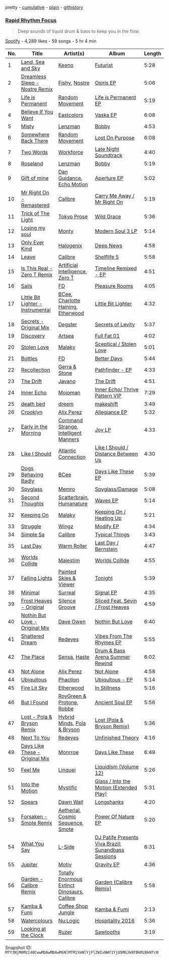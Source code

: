 pretty - [cumulative](/playlists/cumulative/37i9dQZF1DWSsoHwrXiG4q.md) - [plain](/playlists/plain/37i9dQZF1DWSsoHwrXiG4q) - [githistory](https://github.githistory.xyz/mackorone/spotify-playlist-archive/blob/main/playlists/plain/37i9dQZF1DWSsoHwrXiG4q)

### [Rapid Rhythm Focus](https://open.spotify.com/playlist/37i9dQZF1DWSsoHwrXiG4q)

> Deep sounds of liquid drum & bass to keep you in the flow.

[Spotify](https://open.spotify.com/user/spotify) - 4,289 likes - 59 songs - 5 hr 4 min

| No. | Title | Artist(s) | Album | Length |
|---|---|---|---|---|
| 1 | [Land, Sea and Sky](https://open.spotify.com/track/0lKz06k1SJmOXwxL2HhV2N) | [Keeno](https://open.spotify.com/artist/6r54QO0889i9vqaeuruUSn) | [Futurist](https://open.spotify.com/album/0N6wNVcGYMUcGpgomjMQj9) | 5:28 |
| 2 | [Dreamless Sleep \- Nostre Remix](https://open.spotify.com/track/7H71r6qDOroGG4QSR1r9h8) | [Fishy](https://open.spotify.com/artist/5p4DMSX1fKl07ogZewmRp0), [Nostre](https://open.spotify.com/artist/0YPx2M7Ty3rAYJnCzzRB5t) | [Osiris EP](https://open.spotify.com/album/2MKjIUyf2hly994DlN6ULX) | 5:06 |
| 3 | [Life is Permanent](https://open.spotify.com/track/5bkCrvLTsLuJU7sb9xSBBM) | [Random Movement](https://open.spotify.com/artist/7qQ7CInf5wCUojxvfhflfW) | [Life is Permanent EP](https://open.spotify.com/album/5A3i69kid9wL4p8bwQm7dK) | 5:19 |
| 4 | [Believe If You Want](https://open.spotify.com/track/3f1DQmKY9IdmNcWvQMEQ8Z) | [Eastcolors](https://open.spotify.com/artist/0yJJHicyYpeDFfliRVqhsC) | [Vaska EP](https://open.spotify.com/album/4qb0wodiBVQQfWUWRU8D8q) | 6:08 |
| 5 | [Misty](https://open.spotify.com/track/1AFqQtfrQ0VMLeZxrSPrfM) | [Lenzman](https://open.spotify.com/artist/4IKdJSimREJMIKDfvYvJHF) | [Bobby](https://open.spotify.com/album/3pQni96ENZH1JtBXAmOgZ1) | 4:53 |
| 6 | [Somewhere Back There](https://open.spotify.com/track/2swpkJwi0UGrMMkMn0MUFa) | [Random Movement](https://open.spotify.com/artist/7qQ7CInf5wCUojxvfhflfW) | [Lost On Purpose](https://open.spotify.com/album/0wPCfBZIDcBHAG8IlyBF5I) | 6:08 |
| 7 | [Two Words](https://open.spotify.com/track/1gLFnkmHv1DDbZDDcxoSQQ) | [Workforce](https://open.spotify.com/artist/2im0IjdcMRFwGxc5R4Jj82) | [Late Night Soundtrack](https://open.spotify.com/album/68nlqsDJLMV1sKjFUvx87A) | 4:40 |
| 8 | [Roseland](https://open.spotify.com/track/11cuNXtuo2UtL9T7k6MJw3) | [Lenzman](https://open.spotify.com/artist/4IKdJSimREJMIKDfvYvJHF) | [Bobby](https://open.spotify.com/album/3pQni96ENZH1JtBXAmOgZ1) | 5:19 |
| 9 | [Gift of mine](https://open.spotify.com/track/6wrLBtrQ31FUBh4vYIya95) | [Dan Guidance](https://open.spotify.com/artist/7hyHqP7jOnuLTxY8mHNKzL), [Echo Motion](https://open.spotify.com/artist/729SCkKQ3GmcAE3xaqLQec) | [Aperture EP](https://open.spotify.com/album/0XH4qOQY0OJ57DJWPEmGHo) | 5:02 |
| 10 | [Mr Right On \- Remastered](https://open.spotify.com/track/0oQDVQygGLhYhEUTb15XjP) | [Calibre](https://open.spotify.com/artist/0sklgkoO5JeS7YNhHS5EmH) | [Carry Me Away / Mr Right On](https://open.spotify.com/album/7qgQhIJD5TtcmpCmT0NOaj) | 5:19 |
| 11 | [Trick of The Light](https://open.spotify.com/track/3gwF8qFu0bx2jUUPaicymE) | [Tokyo Prose](https://open.spotify.com/artist/361kscBTEw82NTOFS8hq0D) | [Wild Grace](https://open.spotify.com/album/3h7IZ3GzubFZhAzDcx5kE9) | 5:36 |
| 12 | [Losing my soul](https://open.spotify.com/track/0UMr7sXDttPzFG1qVuTIBs) | [Monty](https://open.spotify.com/artist/2w5c2l70mYNDdSLifFyZjJ) | [Modern Soul 3 LP](https://open.spotify.com/album/69uFpVWTZxpdz9BTHRwFcv) | 5:14 |
| 13 | [Only Ever Kind](https://open.spotify.com/track/03hCREcMFPPTcEUE8slTUX) | [Halogenix](https://open.spotify.com/artist/24eQxPRLv3UMwEIo6mawVW) | [Deep News](https://open.spotify.com/album/5Eczut7zUztAYsibkrIFE6) | 4:58 |
| 14 | [Leave](https://open.spotify.com/track/4G74xnV7PxsFIp2gjIspNo) | [Calibre](https://open.spotify.com/artist/0sklgkoO5JeS7YNhHS5EmH) | [Shelflife 5](https://open.spotify.com/album/56V1KL4fYyq4Ju8eF6gqQ7) | 5:58 |
| 15 | [Is This Real \- Zero T Remix](https://open.spotify.com/track/2ODdEGZJBLq3MtuYyLacDn) | [Artificial Intelligence](https://open.spotify.com/artist/3dfQn1ijJNptfREJB2rRd2), [Zero T](https://open.spotify.com/artist/5PKeA9LeUfSjUhy1ja1lsg) | [Timeline Remixed \- EP](https://open.spotify.com/album/3TRNq1aSAYrX2lVaWPGKMv) | 4:51 |
| 16 | [Sails](https://open.spotify.com/track/4FCqzPA2usQ47bTiB8Krgg) | [FD](https://open.spotify.com/artist/76KMDlhW2f4qiTlepW5yfy) | [Pleasure Rooms](https://open.spotify.com/album/52bTkhlg28EQSgCUy9REaZ) | 4:05 |
| 17 | [Little Bit Lighter \- Instrumental](https://open.spotify.com/track/00YzhjbTJZQTLRLsLkz6EN) | [BCee](https://open.spotify.com/artist/3wdwWQXJbqpJJbMdp7KfEJ), [Charlotte Haining](https://open.spotify.com/artist/2XRjIwgD0UiJXtx7Xzfy7w), [Etherwood](https://open.spotify.com/artist/3GEUIa3Z0Qlivy3EcJm5RX) | [Little Bit Lighter](https://open.spotify.com/album/3D4IyukD6DshNfxvrNJxVh) | 4:32 |
| 18 | [Secrets \- Original Mix](https://open.spotify.com/track/4HPyU3q3NVYXxaXuMz3Vmq) | [Degster](https://open.spotify.com/artist/0kDJt5Y9QyCfcO0yS0tZxw) | [Secrets of Levity](https://open.spotify.com/album/3bsLHTve64VfqVBqXbmaOj) | 5:37 |
| 19 | [Discovery](https://open.spotify.com/track/0x5JU2PT8jVHXdwHoQz6QH) | [Artsea](https://open.spotify.com/artist/1byJENnR4rfRDs6AyFvSU9) | [Full Fat 01](https://open.spotify.com/album/52fo23dS6QgbmVdqsriY5T) | 4:02 |
| 20 | [Stolen Love](https://open.spotify.com/track/3bZFKhA3PmU4oYYt3msoo9) | [Malaky](https://open.spotify.com/artist/43DHa7Q1IhECAE5YtN3jHQ) | [Sceptical / Stolen Love](https://open.spotify.com/album/2nlwA5ZHJ85AlX5hYqmzE5) | 5:01 |
| 21 | [Bottles](https://open.spotify.com/track/4bqWWzjSKOZoFR5IptMO5v) | [FD](https://open.spotify.com/artist/76KMDlhW2f4qiTlepW5yfy) | [Better Days](https://open.spotify.com/album/3bti1dr6JCjaYudAsjH09S) | 5:44 |
| 22 | [Recollection](https://open.spotify.com/track/6qE2iQsG1mAdzQWeXzpszr) | [Gerra & Stone](https://open.spotify.com/artist/7rCF3znBFGHIJix1RLFyWF) | [Pathfinder \- EP](https://open.spotify.com/album/7eqMmc53M8bxtTRvBN90kQ) | 4:33 |
| 23 | [The Drift](https://open.spotify.com/track/1JsJnmUKULIbbNy7ePgYD3) | [Javano](https://open.spotify.com/artist/61b5v13hJBQhKlQ5sXMub2) | [The Drift](https://open.spotify.com/album/59Yj6MwubdBXwpNUZLft6W) | 4:51 |
| 24 | [Inner Echo](https://open.spotify.com/track/1tGwB0G7VOshhAyOQYaNbe) | [Mojoman](https://open.spotify.com/artist/2t7SxDJO8xs6RskGSLYwad) | [Inner Echo/ Thrive Pattern VIP](https://open.spotify.com/album/0X5CFT37lTT3nWkVlJBY37) | 7:29 |
| 25 | [death bed](https://open.spotify.com/track/1jjNGNTC6lWNxKXlHFPQlD) | [dreem](https://open.spotify.com/artist/66cMjcY2f2B1omrVfxHIlG) | [makeshift](https://open.spotify.com/album/7yqS6BS18Eo05B5N2bsfeA) | 3:49 |
| 26 | [Crooklyn](https://open.spotify.com/track/3SKUO0YU5CSQUQVs3E1jJo) | [Alix Perez](https://open.spotify.com/artist/4e6pQ61gYReORJoXcrQH1Z) | [Allegiance EP](https://open.spotify.com/album/5QlyKMPsfeRryTb75CFimo) | 5:32 |
| 27 | [Early in the Morning](https://open.spotify.com/track/4XoGAJLZBvDg8IlnDyJGHE) | [Command Strange](https://open.spotify.com/artist/6ZslPRiDjYFasSPscHF7v2), [Intelligent Manners](https://open.spotify.com/artist/7Kgps1bJZyZeY7Oa17YaGs) | [Joy LP](https://open.spotify.com/album/6z7Zqow6RhmosibkQdkjwG) | 4:33 |
| 28 | [Like I Should](https://open.spotify.com/track/6tFB3SK6IPGez95AQN152q) | [Atlantic Connection](https://open.spotify.com/artist/323BD4mjoLA1ajX6zjIe2q) | [Like I Should / Distance Between Us](https://open.spotify.com/album/3cVo50YqQkzYsw07WLkk43) | 4:30 |
| 29 | [Dogs Behaving Badly](https://open.spotify.com/track/3zjYqFF5jsz7n2nUHTRaWl) | [BCee](https://open.spotify.com/artist/3wdwWQXJbqpJJbMdp7KfEJ) | [Days Like These EP](https://open.spotify.com/album/4v5HIb6e4LJpB1R7u7brRK) | 5:39 |
| 30 | [Spyglass](https://open.spotify.com/track/4EaghxJQ9BR1uWufJYgame) | [Memro](https://open.spotify.com/artist/0OIeNihgk0zBQzqN4O3Xb0) | [Spyglass/Damage](https://open.spotify.com/album/7hCBU8vLJ5Q7jy1cJv80Uy) | 5:08 |
| 31 | [Second Thoughts](https://open.spotify.com/track/1vGOnBdcfYUJGz2gqyVqnh) | [Scatterbrain](https://open.spotify.com/artist/7KlCZGiDEqfifiQUaUOjnY), [Humanature](https://open.spotify.com/artist/4xOtbphOgZnohWojmZtxVq) | [Waves EP](https://open.spotify.com/album/57QThZPKvMs02T0bKykgfR) | 5:14 |
| 32 | [Keeping On](https://open.spotify.com/track/7oLM7QZNto4TvOzyVXI44v) | [Malaky](https://open.spotify.com/artist/43DHa7Q1IhECAE5YtN3jHQ) | [Keeping On / Heating Up](https://open.spotify.com/album/65pNzjNfPSJxpOtuqCa2wq) | 5:21 |
| 33 | [Struggle](https://open.spotify.com/track/6JLlwFcvK5mvl3vl4lQO4E) | [Wingz](https://open.spotify.com/artist/0qBdx1zHFyHsFLd2nG5ezW) | [Modify EP](https://open.spotify.com/album/5Yn7Yp2h3ZGL2jVH8adPJS) | 4:34 |
| 34 | [Simple Sa](https://open.spotify.com/track/0u2buO07v9E81DEMftkGmD) | [Calibre](https://open.spotify.com/artist/0sklgkoO5JeS7YNhHS5EmH) | [Typical Things](https://open.spotify.com/album/6jVJj2XiudrfH14YvqTLBm) | 3:43 |
| 35 | [Last Day](https://open.spotify.com/track/6d8emU3TIOaB4HxyETxHG6) | [Warm Roller](https://open.spotify.com/artist/6384XqSrLdkoYFFpCxWs3H) | [Last Day / Bernstein](https://open.spotify.com/album/4K7Hq7cqnjN7gGcnAiT1i0) | 4:47 |
| 36 | [Worlds Collide](https://open.spotify.com/track/11Alc9FJ2wKiQZTLRaGAUo) | [Majestim](https://open.spotify.com/artist/7HrLNnTdr56RZtL9F0nXiN) | [Worlds Collide](https://open.spotify.com/album/7zhgsvgi540XOnWLExWttb) | 4:55 |
| 37 | [Falling Lights](https://open.spotify.com/track/5ZXXout3LaxYFT2dVRvT8j) | [Painted Skies & Viewer](https://open.spotify.com/artist/4VTZ1NxNNLeGdRuKXXv3ZK) | [Tonight](https://open.spotify.com/album/2cVSNtvF9aAWblNYQeCl5e) | 5:39 |
| 38 | [Minimal](https://open.spotify.com/track/4nQ6FKHEX4YnZCvfAjQwYG) | [Surreal](https://open.spotify.com/artist/5uWvpdaxp81vUjmd1ZyB2q) | [Signal EP](https://open.spotify.com/album/1RC36wrWedNH6KAr8dvTfy) | 4:35 |
| 39 | [Frost Heaves \- Original](https://open.spotify.com/track/7hAN6sfZlXv0szXbedzCHC) | [Silence Groove](https://open.spotify.com/artist/4hpq4qAP5XaJawNi8XriL8) | [Sliced Feat\. Sevin / Frost Heaves](https://open.spotify.com/album/2l51hI7XqDqXJMirkMy6K0) | 4:59 |
| 40 | [Nothin But Love \- Original Mix](https://open.spotify.com/track/5rtGhin74wxFojrPqgTpdY) | [Dave Owen](https://open.spotify.com/artist/4YtxzfRdAhFuhylm1O3gYn) | [Nothin But Love](https://open.spotify.com/album/40C9wHFoQ09IPM4Nw0jUon) | 6:40 |
| 41 | [Shattered Dream](https://open.spotify.com/track/3NXQHqlW9UR0iyb5cP4PnI) | [Redeyes](https://open.spotify.com/artist/6bFVG82TmMLbnFFBqG9LYa) | [Vibes From The Rhymes EP](https://open.spotify.com/album/7sY59owrKnQn84gLgMssCX) | 5:55 |
| 42 | [The Place](https://open.spotify.com/track/16EndrpRvlMFKY13UVH7yj) | [Sensa](https://open.spotify.com/artist/790OTOAHCm1fiOANhpWImt), [Haste](https://open.spotify.com/artist/6XJk8dqIUyJq6PMycHReUL) | [Drum & Bass Arena Summer Rewind](https://open.spotify.com/album/1EDPZqlEqUGhR8wvj2j436) | 6:02 |
| 43 | [Not Alone](https://open.spotify.com/track/2460FCYtdrrcTChzU7G7aT) | [Alix Perez](https://open.spotify.com/artist/4e6pQ61gYReORJoXcrQH1Z) | [Not Alone](https://open.spotify.com/album/3uAGplw7cRRx927H35iokm) | 4:58 |
| 44 | [Ubiquitous](https://open.spotify.com/track/4U8ltC3h5mytL6jwSRnP8i) | [Phaction](https://open.spotify.com/artist/33CVzI4YFK6YBZsuxjKhHR) | [Ubiquitous \- EP](https://open.spotify.com/album/1An7AbyWhoU1ZdX74ykPge) | 5:14 |
| 45 | [Fire Lit Sky](https://open.spotify.com/track/2qDokZ8quVAjzfeBLF6hDY) | [Etherwood](https://open.spotify.com/artist/3GEUIa3Z0Qlivy3EcJm5RX) | [In Stillness](https://open.spotify.com/album/2o7x8GHrOfI0kosqwo9qlF) | 5:16 |
| 46 | [But I Found](https://open.spotify.com/track/3yBgSB9KQowEW6EhaoGcu6) | [RoyGreen & Protone](https://open.spotify.com/artist/4OPV5x0WuglgLiOiD7up8E), [Robbe](https://open.spotify.com/artist/4TdEVctIWf0ljyQXr6u8NI) | [Ancient Soul EP](https://open.spotify.com/album/43pS2HuH8VI3MC93SwYprw) | 5:56 |
| 47 | [Lost \- Pola & Bryson Remix](https://open.spotify.com/track/7uI90KliRDd8egscd650jj) | [Hybrid Minds](https://open.spotify.com/artist/05lF0DUkLJqiW5o70SScyR), [Pola & Bryson](https://open.spotify.com/artist/79PzyYqAyunWsVH4tY4vpr) | [Lost \(Pola & Bryson Remix\)](https://open.spotify.com/album/5VgTlXbwBgqQgfQX7Pwdpn) | 5:36 |
| 48 | [Next To You](https://open.spotify.com/track/3rZWotUE5DblXDmcaKynxE) | [Redeyes](https://open.spotify.com/artist/6bFVG82TmMLbnFFBqG9LYa) | [Unfinished Theory](https://open.spotify.com/album/2AnIF4KVlVM6RY8WuzSPgn) | 4:16 |
| 49 | [Days Like These \- Original Mix](https://open.spotify.com/track/0wlcIk9TmFMPWsSvw0aO31) | [Monrroe](https://open.spotify.com/artist/6SZvMOzWVSx6cWYGRrZh6d) | [Days Like These](https://open.spotify.com/album/0yLw15IJ24NwZ4PLrHUUgH) | 6:49 |
| 50 | [Feel Me](https://open.spotify.com/track/1HcH5kwmpDJ8qyPL5GHx0z) | [Linquei](https://open.spotify.com/artist/1f1aYXcRPviy2KuNn8K3Pd) | [Liquidism \(Volume 12\)](https://open.spotify.com/album/0FlI19Se2vM93u4g9xbM5H) | 5:26 |
| 51 | [Into the Motion](https://open.spotify.com/track/2oIOO3ZNR9yZ6zE20vrFZJ) | [Mystific](https://open.spotify.com/artist/1vmJX00cwTh9L8kYn1JfT4) | [Glass / Into the Motion \(Extended Play\)](https://open.spotify.com/album/5mN40loDSsFN5uOFldIEDi) | 5:31 |
| 52 | [Spears](https://open.spotify.com/track/7dgLWx5S5G0eehexaKY5qR) | [Dawn Wall](https://open.spotify.com/artist/6gnohqGISFUVpTSqT3TtiO) | [Longshanks](https://open.spotify.com/album/2xW3yWkUKGORKWR7JjVveX) | 4:20 |
| 53 | [Forsaken \- Smote Remix](https://open.spotify.com/track/26KntMzmEzIfBTMc7wMPaO) | [Aetherial](https://open.spotify.com/artist/10XMkjUSWNCD3WwlSOR6VY), [Cosmic Sequence](https://open.spotify.com/artist/3hk6kBwVVRVOOJlaxTe0y1), [Smote](https://open.spotify.com/artist/5FIcJ2ghmkpHZM8cXm17XP) | [Power Of Nature EP](https://open.spotify.com/album/7lhivxLusKW1BAT2hk6IDo) | 5:20 |
| 54 | [What You Say](https://open.spotify.com/track/2GufTqv5cwxqf80TJH69Ql) | [L\-Side](https://open.spotify.com/artist/3Y59xKAazzqr4AwzF6LYfR) | [DJ Patife Presents Viva Brazil: Sunandbass Sessions](https://open.spotify.com/album/1cbUibBHqT8u2s8ODPc5Ui) | 6:31 |
| 55 | [Jupiter](https://open.spotify.com/track/2u3Ln93YC9XUBaQilS5cHX) | [Motiv](https://open.spotify.com/artist/1hpBWbyRpkKGeNF5W3a7vp) | [Gravity EP](https://open.spotify.com/album/6lciQeurzsMn9F6xq2JoKm) | 4:36 |
| 56 | [Garden \- Calibre Remix](https://open.spotify.com/track/6HRa9FtX8ifjQmA3XFBXan) | [Totally Enormous Extinct Dinosaurs](https://open.spotify.com/artist/0g3NiCRhEv7M4SEDMrpItN), [Calibre](https://open.spotify.com/artist/0sklgkoO5JeS7YNhHS5EmH) | [Garden \(Calibre Remix\)](https://open.spotify.com/album/6xPaNRGXlr2L0brkk8ab8N) | 5:58 |
| 57 | [Kamba & Fumi](https://open.spotify.com/track/4cHkaFkgYN3CH4lSexbOEs) | [Coffee Shop Jungle](https://open.spotify.com/artist/58S1DXVCgmfu5kf5seAuVM) | [Kamba & Fumi](https://open.spotify.com/album/6OnQdXtU4hrYon5b1ya8fZ) | 2:13 |
| 58 | [Watercolours](https://open.spotify.com/track/36C8hUGIuj1P9IARALVfUn) | [Nu:Logic](https://open.spotify.com/artist/5pL8Q5xbDLEDE6JvYMXX9u) | [Hospitality 2016](https://open.spotify.com/album/5YjeFnZfs3rck35FhyEOH6) | 5:36 |
| 59 | [Looking at the Clock](https://open.spotify.com/track/4ks74MQukyBUsPJphTEo8g) | [Ruzer](https://open.spotify.com/artist/09mAGI8RIblTO46vN2FQaq) | [Sawtooths](https://open.spotify.com/album/6B83958Cy542YGq5cX1lTw) | 3:19 |

Snapshot ID: `MTY3NjM0MzI4OCwwMDAwMDAwMGNlMTM1YmNlYjFlZWIxNWY1YjU5MGJkNTBkMzBkNTc0`
